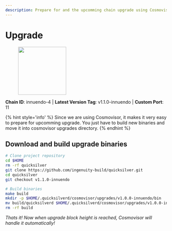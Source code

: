 ```yaml
---
description: Prepare for and the upcomming chain upgrade using Cosmovisor.
---
```


# Upgrade

<figure><img src="https://raw.githubusercontent.com/kj89/testnet_manuals/main/pingpub/logos/quicksilver.png" width="150" alt=""><figcaption></figcaption></figure>

**Chain ID**: innuendo-4 | **Latest Version Tag**: v1.1.0-innuendo | **Custom Port**: 11

{% hint style='info' %}
Since we are using Cosmovisor, it makes it very easy to prepare for upcomming upgrade.
You just have to build new binaries and move it into cosmovisor upgrades directory.
{% endhint %}

## Download and build upgrade binaries

```bash
# Clone project repository
cd $HOME
rm -rf quicksilver
git clone https://github.com/ingenuity-build/quicksilver.git
cd quicksilver
git checkout v1.1.0-innuendo

# Build binaries
make build
mkdir -p $HOME/.quicksilverd/cosmovisor/upgrades/v1.0.0-innuendo/bin
mv build/quicksilverd $HOME/.quicksilverd/cosmovisor/upgrades/v1.0.0-innuendo/bin/
rm -rf build
```

*Thats it! Now when upgrade block height is reached, Cosmovisor will handle it automatically!*
